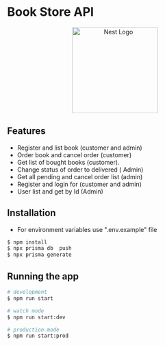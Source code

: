 # Book Store API


   <p align="center">
  <a href="http://nestjs.com/" target="blank"><img src="https://nestjs.com/img/logo-small.svg" width="200" alt="Nest Logo" /></a>
</p>

[circleci-image]: https://img.shields.io/circleci/build/github/nestjs/nest/master?token=abc123def456
[circleci-url]: https://circleci.com/gh/nestjs/nest



## Features

- Register and  list  book (customer and admin) 
-  Order book and cancel order (customer)
-  Get list  of bought books (customer).
-  Change status of order to delivered ( Admin)
- Get all pending and cancel order list (admin)
- Register and  login for (customer and admin)
- User list  and get by Id  (Admin)





## Installation
- For environment variables   use  ".env.example" file
```bash
$ npm install
$ npx prisma db  push
$ npx prisma generate
```

## Running the app

```bash
# development
$ npm run start

# watch mode
$ npm run start:dev

# production mode
$ npm run start:prod
```





   
   
   
   
   
   
   
